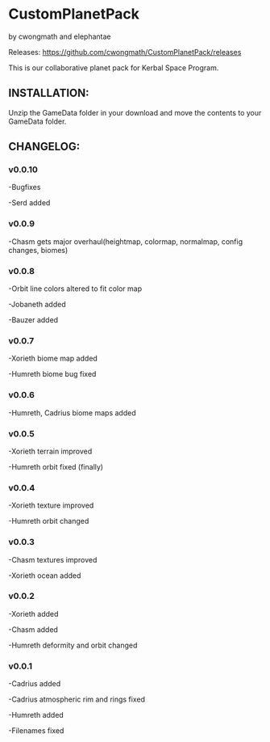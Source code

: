 # CustomPlanetPack
by cwongmath and elephantae

Releases: https://github.com/cwongmath/CustomPlanetPack/releases

This is our collaborative planet pack for Kerbal Space Program.

## INSTALLATION:

Unzip the GameData folder in your download and move the contents to your GameData folder.

## CHANGELOG:

### v0.0.10

-Bugfixes

-Serd added

### v0.0.9

-Chasm gets major overhaul(heightmap, colormap, normalmap, config changes, biomes)

### v0.0.8

-Orbit line colors altered to fit color map

-Jobaneth added

-Bauzer added

### v0.0.7

-Xorieth biome map added

-Humreth biome bug fixed

### v0.0.6

-Humreth, Cadrius biome maps added

### v0.0.5

-Xorieth terrain improved

-Humreth orbit fixed (finally)

### v0.0.4

-Xorieth texture improved

-Humreth orbit changed

### v0.0.3

-Chasm textures improved

-Xorieth ocean added

### v0.0.2

-Xorieth added

-Chasm added

-Humreth deformity and orbit changed

### v0.0.1

-Cadrius added

-Cadrius atmospheric rim and rings fixed

-Humreth added

-Filenames fixed
